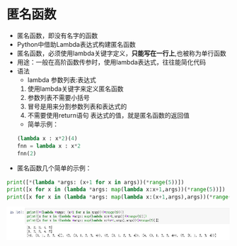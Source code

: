 # 匿名函数
* 匿名函数，即没有名字的函数
* Python中借助Lambda表达式构建匿名函数
* 匿名函数，必须使用lambda关键字定义，**只能写在一行上**,也被称为单行函数
* 用途：一般在高阶函数传参时，使用lambda表达式，往往能简化代码
* 语法
    * lambda 参数列表:表达式
    1. 使用lambda关键字来定义匿名函数
    2. 参数列表不需要小括号
    3. 冒号是用来分割参数列表和表达式的
    4. 不需要使用return语句 表达式的值，就是匿名函数的返回值
    * 简单示例：
    ````python
    (lambda x : x*2)(4)
    fnn = lambda x : x*2
    fnn(2)
    ````  
* 匿名函数几个简单的示例：
````python
print([*(lambda *args: (x+1 for x in args))(*range(5))])
print([x for x in (lambda *args: map(lambda x:x+1,args))(*range(5))])
print([x for x in (lambda *args: map(lambda x:(x+1,args),args))(*range(5))])
````  
![lambda001](https://raw.githubusercontent.com/1263351411/xdd.github.io/master/img/lambda001.jpg)